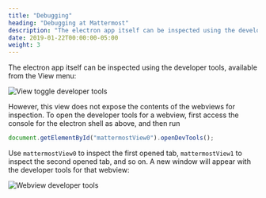 ```yaml
---
title: "Debugging"
heading: "Debugging at Mattermost"
description: "The electron app itself can be inspected using the developer tools, available from the View menu of Safari."
date: 2019-01-22T00:00:00-05:00
weight: 3
---
```


The electron app itself can be inspected using the developer tools, available from the View menu:

![View toggle developer tools](https://github.com/mattermost/mattermost-developer-documentation/blob/master/site/content/contribute/desktop/view-toggle-developer-tools.png)

However, this view does not expose the contents of the webviews for inspection. To open the developer tools for a webview, first access the console for the electron shell as above, and then run

```js
document.getElementById("mattermostView0").openDevTools();
```

Use `mattermostView0` to inspect the first opened tab, `mattermostView1` to inspect the second opened tab, and so on. A new window will appear with the developer tools for that webview:

![Webview developer tools](https://github.com/mattermost/mattermost-developer-documentation/blob/master/site/content/contribute/desktop/webview-developer-tools.png)
